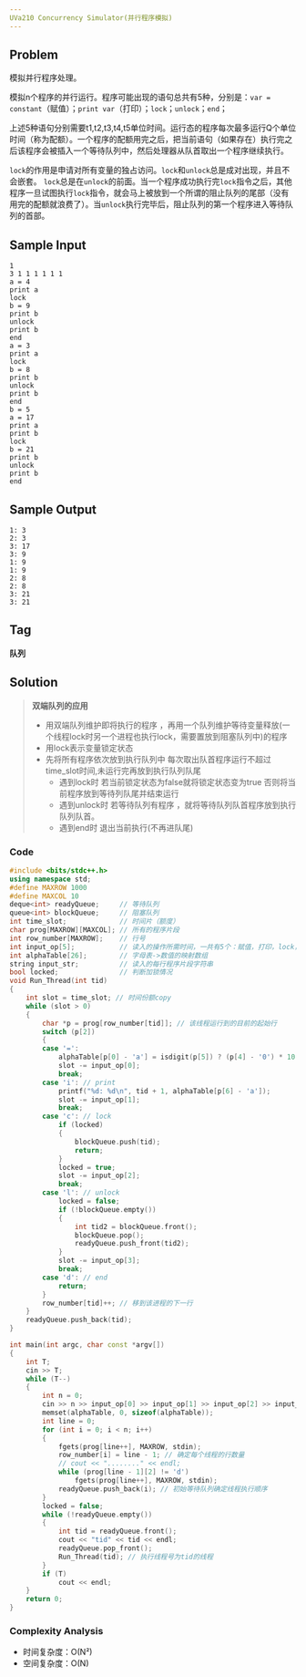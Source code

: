 ```yaml
---
UVa210 Concurrency Simulator(并行程序模拟)
---
```


## Problem

模拟并行程序处理。

模拟n个程序的并行运行。程序可能出现的语句总共有5种，分别是：`var = constant`（赋值）；`print var`（打印）；`lock`；`unlock`；`end`；

上述5种语句分别需要t1,t2,t3,t4,t5单位时间。运行态的程序每次最多运行Q个单位时间（称为配额）。一个程序的配额用完之后，把当前语句（如果存在）执行完之后该程序会被插入一个等待队列中，然后处理器从队首取出一个程序继续执行。

`lock`的作用是申请对所有变量的独占访问。`lock`和`unlock`总是成对出现，并且不会嵌套。
 `lock`总是在`unlock`的前面。当一个程序成功执行完`lock`指令之后，其他程序一旦试图执行`lock`指令，就会马上被放到一个所谓的阻止队列的尾部（没有用完的配额就浪费了）。当`unlock`执行完毕后，阻止队列的第一个程序进入等待队列的首部。

## Sample Input

```
1
3 1 1 1 1 1 1
a = 4
print a
lock
b = 9
print b
unlock
print b
end
a = 3
print a
lock
b = 8
print b 
unlock
print b
end
b = 5
a = 17
print a
print b
lock
b = 21
print b
unlock
print b
end
```

## Sample Output

```
1: 3
2: 3
3: 17
3: 9
1: 9
1: 9
2: 8
2: 8
3: 21
3: 21
```



## Tag

**队列**

## Solution

> **双端队列的应用**
>
> - 用双端队列维护即将执行的程序 ，再用一个队列维护等待变量释放(一个线程lock时另一个进程也执行lock，需要置放到阻塞队列中)的程序 
> - 用lock表示变量锁定状态
> - 先将所有程序依次放到执行队列中  每次取出队首程序运行不超过time_slot时间,未运行完再放到执行队列队尾 
>   - 遇到lock时  若当前锁定状态为false就将锁定状态变为true  否则将当前程序放到等待列队尾并结束运行  
>   - 遇到unlock时  若等待队列有程序 ，就将等待队列队首程序放到执行队列队首。
>   - 遇到end时 退出当前执行(不再进队尾)

### Code

```c++
#include <bits/stdc++.h>
using namespace std;
#define MAXROW 1000
#define MAXCOL 10
deque<int> readyQueue;     // 等待队列
queue<int> blockQueue;     // 阻塞队列
int time_slot;             // 时间片（额度）
char prog[MAXROW][MAXCOL]; // 所有的程序片段
int row_number[MAXROW];    // 行号
int input_op[5];           // 读入的操作所需时间，一共有5个：赋值，打印，lock，unlock，end
int alphaTable[26];        // 字母表->数值的映射数组
string input_str;          // 读入的每行程序片段字符串
bool locked;               // 判断加锁情况
void Run_Thread(int tid)
{
    int slot = time_slot; // 时间份额copy
    while (slot > 0)
    {
        char *p = prog[row_number[tid]]; // 该线程运行到的目前的起始行
        switch (p[2])
        {
        case '=':
            alphaTable[p[0] - 'a'] = isdigit(p[5]) ? (p[4] - '0') * 10 + p[5] - '0' : p[4] - '0';
            slot -= input_op[0];
            break;
        case 'i': // print
            printf("%d: %d\n", tid + 1, alphaTable[p[6] - 'a']);
            slot -= input_op[1];
            break;
        case 'c': // lock
            if (locked)
            {
                blockQueue.push(tid);
                return;
            }
            locked = true;
            slot -= input_op[2];
            break;
        case 'l': // unlock
            locked = false;
            if (!blockQueue.empty())
            {
                int tid2 = blockQueue.front();
                blockQueue.pop();
                readyQueue.push_front(tid2);
            }
            slot -= input_op[3];
            break;
        case 'd': // end
            return;
        }
        row_number[tid]++; // 移到该进程的下一行
    }
    readyQueue.push_back(tid);
}

int main(int argc, char const *argv[])
{
    int T;
    cin >> T;
    while (T--)
    {
        int n = 0;
        cin >> n >> input_op[0] >> input_op[1] >> input_op[2] >> input_op[3] >> input_op[4] >> time_slot;
        memset(alphaTable, 0, sizeof(alphaTable));
        int line = 0;
        for (int i = 0; i < n; i++)
        {
            fgets(prog[line++], MAXROW, stdin);
            row_number[i] = line - 1; // 确定每个线程的行数量
            // cout << "........" << endl;
            while (prog[line - 1][2] != 'd')
                fgets(prog[line++], MAXROW, stdin);
            readyQueue.push_back(i); // 初始等待队列确定线程执行顺序
        }
        locked = false;
        while (!readyQueue.empty())
        {
            int tid = readyQueue.front();
            cout << "tid" << tid << endl;
            readyQueue.pop_front();
            Run_Thread(tid); // 执行线程号为tid的线程
        }
        if (T)
            cout << endl;
    }
    return 0;
}

```

### Complexity Analysis

- 时间复杂度：O(N²)
- 空间复杂度：O(N)
